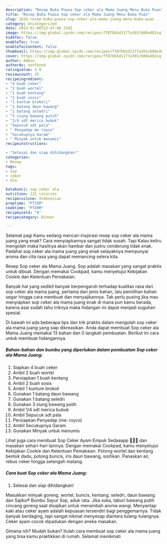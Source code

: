 ```yaml
---
description: "Resep Buka Puasa Sop ceker ala Mama Juang Menu Buka Puas"
title: "Resep Buka Puasa Sop ceker ala Mama Juang Menu Buka Puas"
slug: 1616-resep-buka-puasa-sop-ceker-ala-mama-juang-menu-buka-puas
category: Uncategorized
date: 2023-01-06T22:47:08.310Z
image: https://img-global.cpcdn.com/recipes/ff87bb5d1177a393/680x482cq70/sop-ceker-ala-mama-juang-foto-resep-utama.jpg
hideToc: false
enableToc: true
enableTocContent: false
thumbnail: https://img-global.cpcdn.com/recipes/ff87bb5d1177a393/680x482cq70/sop-ceker-ala-mama-juang-foto-resep-utama.jpg
cover: https://img-global.cpcdn.com/recipes/ff87bb5d1177a393/680x482cq70/sop-ceker-ala-mama-juang-foto-resep-utama.jpg
author: Admin
authorAv: notfound
ratingvalue: 3.9
reviewcount: 25
recipeingredient:
- "4 buah ceker"
- "2 buah wortel"
- "1 buah kentang"
- "2 buah sosis"
- "1 kuntum brokoli"
- "1 batang daun bawang"
- "1 batang seledri"
- "3 siung bawang putih"
- "1/4 sdt merica bubuk"
- "Sepucuk sdt pala"
- " Penyedap me royco"
- "Secukupnya Garam"
- " Minyak untuk menumis"
recipeinstructions:

- "Selesai dan siap dihidangkan!"
categories:
- Resep
tags:
- sop
- ceker
- ala

katakunci: sop ceker ala 
nutrition: 231 calories
recipecuisine: Indonesian
preptime: "PT25M"
cooktime: "PT49M"
recipeyield: "4"
recipecategory: Dinner

---
```



Selamat pagi Kamu sedang mencari inspirasi resep sop ceker ala mama juang yang enak? Cara menyiapkannya sangat tidak susah. Tapi Kalau keliru mengolah maka hasilnya akan hambar dan justru cenderung tidak enak. Padahal sop ceker ala mama juang yang enak selayaknya mempunyai aroma dan cita rasa yang dapat memancing selera kita.


Resep Sop ceker ala Mama Juang. Sop adalah masakan yang sangat praktis untuk dibuat. Dengan memakai Cookpad, kamu menyetujui Kebijakan Cookie dan Ketentuan Pemakaian.

Banyak hal yang sedikit banyak berpengaruh terhadap kualitas rasa dari sop ceker ala mama juang, pertama dari jenis bahan, lalu pemilihan bahan segar hingga cara membuat dan menyajikannya. Tak perlu pusing jika mau menyiapkan sop ceker ala mama juang enak di mana pun kamu berada, karena asal sudah tahu triknya maka hidangan ini dapat menjadi suguhan spesial.


Di bawah ini ada beberapa tips dan trik praktis dalam mengolah sop ceker ala mama juang yang siap dikreasikan. Anda dapat membuat Sop ceker ala Mama Juang memakai 13 bahan dan 0 langkah pembuatan. Berikut ini cara untuk membuat hidangannya.

<!--inarticleads1-->

##### Bahan-bahan dan bumbu yang diperlukan dalam pembuatan Sop ceker ala Mama Juang:

1. Siapkan 4 buah ceker
1. Ambil 2 buah wortel
1. Persiapkan 1 buah kentang
1. Ambil 2 buah sosis
1. Ambil 1 kuntum brokoli
1. Gunakan 1 batang daun bawang
1. Gunakan 1 batang seledri
1. Gunakan 3 siung bawang putih
1. Ambil 1/4 sdt merica bubuk
1. Ambil Sepucuk sdt pala
1. Persiapkan  Penyedap (me: royco)
1. Ambil Secukupnya Garam
1. Gunakan  Minyak untuk menumis


Lihat juga cara membuat Sop Ceker Ayam Empuk Sedaaapp 🤤🤤🤤 dan masakan sehari-hari lainnya. Dengan memakai Cookpad, kamu menyetujui Kebijakan Cookie dan Ketentuan Pemakaian. Potong wortel dan kentang bentuk dadu, potong buncis, iris daun bawang, sisihkan. Panaskan air, rebus ceker hingga setengah matang. 

<!--inarticleads2-->

##### Cara buat Sop ceker ala Mama Juang:


1. Selesai dan siap dihidangkan!

Masukkan minyak goreng, wortel, buncis, kentang, seledri, daun bawang dan Sajiku® Bumbu Sayur Sop, aduk rata. Jika suka, taburi bawang putih cincang goreng saat disajikan untuk menambah aroma wangi. Menyantap kaki atau ceker ayam adalah kepuasan tersendiri bagi penggemarnya. Tidak banyak berdaging, tapi sangat nikmat menyesap diantara tulang-tulangnya. Ceker ayam cocok dipadukan dengan aneka masakan. 

Gimana nih? Mudah bukan? Itulah cara membuat sop ceker ala mama juang yang bisa kamu praktikkan di rumah. Selamat menikmati

